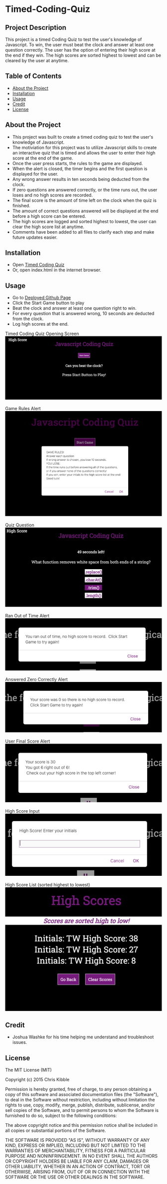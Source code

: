 # Timed-Coding-Quiz

## Project Description

This project is a timed Coding Quiz to test the user's knowledge of Javascript.  To win, the user must beat the clock and answer at least one question correctly.  The user has the option of entering their high score at the end if they win.  The high scores are sorted highest to lowest and can be cleared by the user at anytime.

## Table of Contents 

- [About the Project](#about-the-project)
- [Installation](#installation)
- [Usage](#usage)
- [Credit](#credit)
- [License](#license)

## About the Project

- This project was built to create a timed coding quiz to test the user's knowledge of Javascript.
- The motiviation for this project was to utilize Javascript skills to create an interactive quiz that is timed and allows the user to enter their high score at the end of the game.  
- Once the user press starts, the rules to the game are displayed.
- When the alert is closed, the timer begins and the first question is displayed for the user.
- Any wrong answer results in ten seconds being deducted from the clock.
- If zero questions are answered correctly, or the time runs out, the user loses and no high scores are recorded.
- The final score is the amount of time left on the clock when the quiz is finished.
- The amount of correct questions answered will be displayed at the end before a high score can be entered.
- The high scores are logged and sorted highest to lowest, the user can clear the high score list at anytime.
- Comments have been added to all files to clarify each step and make future updates easier.

## Installation

- Open [Timed Coding Quiz](https://twashke.github.io/Timed-Coding-Quiz/) 
- Or, open index.html in the internet browser.

## Usage

- Go to [Deployed Github Page](https://twashke.github.io/Timed-Coding-Quiz/)
- Click the Start Game button to play
- Beat the clock and answer at least one question right to win.
- For every question that is answered wrong, 10 seconds are deducted from the clock.
- Log high scores at the end.

Timed Coding Quiz Opening Screen \
![Timed Coding Quiz](Assets/images/timed_coding_quiz.png) \
\
Game Rules Alert \
![Game Rules](Assets/images/game_rules.png) \
\
Quiz Question \
![Quiz Question](Assets/images/quiz_question.png) \
\
Ran Out of Time Alert \
![User Ran Out of Time](Assets/images/ran_out_of_time.png) \
\
Answered Zero Correctly Alert \
![User Answered Zero Correct](Assets/images/zero_answered_correctly.png) \
\
User Final Score Alert \
![User Final Score](Assets/images/user_final_score.png) \
\
High Score Input \
![High Score Input](Assets/images/highscore_input.png) \
\
High Score List (sorted highest to lowest) \
![High Score List](Assets/images/highscores_list.png) 

## Credit

- Joshua Washke for his time helping me understand and troubleshoot issues.

## License

The MIT License (MIT)

Copyright (c) 2015 Chris Kibble

Permission is hereby granted, free of charge, to any person obtaining a copy of this software and associated documentation files (the "Software"), to deal in the Software without restriction, including without limitation the rights to use, copy, modify, merge, publish, distribute, sublicense, and/or sell copies of the Software, and to permit persons to whom the Software is furnished to do so, subject to the following conditions:

The above copyright notice and this permission notice shall be included in all copies or substantial portions of the Software.

THE SOFTWARE IS PROVIDED "AS IS", WITHOUT WARRANTY OF ANY KIND, EXPRESS OR IMPLIED, INCLUDING BUT NOT LIMITED TO THE WARRANTIES OF MERCHANTABILITY, FITNESS FOR A PARTICULAR PURPOSE AND NONINFRINGEMENT. IN NO EVENT SHALL THE AUTHORS OR COPYRIGHT HOLDERS BE LIABLE FOR ANY CLAIM, DAMAGES OR OTHER LIABILITY, WHETHER IN AN ACTION OF CONTRACT, TORT OR OTHERWISE, ARISING FROM, OUT OF OR IN CONNECTION WITH THE SOFTWARE OR THE USE OR OTHER DEALINGS IN THE SOFTWARE.